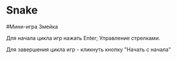 # Snake
#Мини-игра Змейка

Для начала цикла игр нажать Enter;
Управление стрелками.

Для завершения цикла игр - кликнуть кнопку "Начать с начала"

